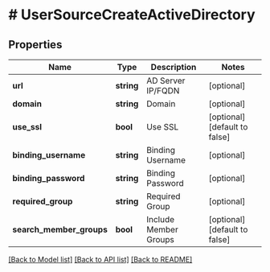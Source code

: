 # # UserSourceCreateActiveDirectory

## Properties

Name | Type | Description | Notes
------------ | ------------- | ------------- | -------------
**url** | **string** | AD Server IP/FQDN | [optional]
**domain** | **string** | Domain | [optional]
**use_ssl** | **bool** | Use SSL | [optional] [default to false]
**binding_username** | **string** | Binding Username | [optional]
**binding_password** | **string** | Binding Password | [optional]
**required_group** | **string** | Required Group | [optional]
**search_member_groups** | **bool** | Include Member Groups | [optional] [default to false]

[[Back to Model list]](../../README.md#models) [[Back to API list]](../../README.md#endpoints) [[Back to README]](../../README.md)
